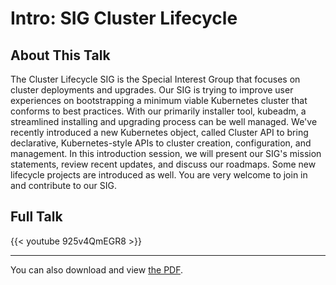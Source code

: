 # Intro: SIG Cluster Lifecycle


<!--more-->

## About This Talk

The Cluster Lifecycle SIG is the Special Interest Group that focuses on cluster deployments and upgrades. Our SIG is trying to improve user experiences on bootstrapping a minimum viable Kubernetes cluster that conforms to best practices. With our primarily installer tool, kubeadm, a streamlined installing and upgrading process can be well managed. We've recently introduced a new Kubernetes object, called Cluster API to bring declarative, Kubernetes-style APIs to cluster creation, configuration, and management. In this introduction session, we will present our SIG's mission statements, review recent updates, and discuss our roadmaps. Some new lifecycle projects are introduced as well. You are very welcome to join in and contribute to our SIG.

## Full Talk

{{< youtube 925v4QmEGR8 >}}

---

You can also download and view [the PDF](https://static.sched.com/hosted_files/kccncchina2018english/5d/SIG%20Cluster%20Lifecycle%20Intro%20-%20KubeCon%20China%202018%20v1.0%20-%2020181115.pdf).


